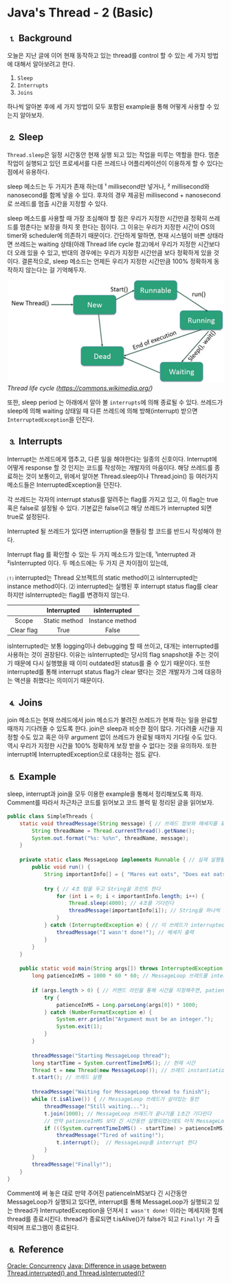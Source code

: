 # Java's Thread - 2 (Basic)

## ⒈ Background
오늘은 지난 글에 이어 현재 동작하고 있는 thread를 control 할 수 있는 세 가지 방법에 대해서 알아보려고 한다.

1. `Sleep`
2. `Interrupts`
3. `Joins`

하나씩 알아본 후에 세 가지 방법이 모두 포함된 example을 통해 어떻게 사용할 수 있는지 알아보자.

## ⒉ Sleep

`Thread.sleep`은 일정 시간동안 현재 실행 되고 있는 작업을 미루는 역할을 한다. 멈춘 작업이 실행되고 있던 프로세서를 다른 쓰레드나 어플리케이션이 이용하게 할 수 있다는 점에서 유용하다.

sleep 메소드는 두 가지가 존재 하는데 ¹ millisecond만 넣거나, ² millisecond와 nanosecond를 함께 넣을 수 있다. 후자의 경우 제공된 millisecond + nanosecond로 쓰레드를 멈출 시간을 지정할 수 있다. 

sleep 메소드를 사용할 때 가장 조심해야 할 점은 우리가 지정한 시간만큼 정확히 쓰레드를 멈춘다는 보장을 하지 못 한다는 점이다. 그 이유는 우리가 지정한 시간이 OS의 timer와 scheduler에 의존하기 때문이다. 간단하게 말하면, 현재 시스템이 바쁜 상태라면 쓰레드는 waiting 상태(아래 Thread life cycle 참고)에서 우리가 지정한 시간보다 더 오래 있을 수 있고, 반대의 경우에는 우리가 지정한 시간만큼 보다 정확하게 있을 것이다. 결론적으로, sleep 메소드는 언제든 우리가 지정한 시간만큼 100% 정확하게 동작하지 않는다는 걸 기억해두자.

![Thread Life Cycle](./images/thread_life_cycle.jpeg)
_Thread life cycle (https://commons.wikimedia.org/)_

또한, sleep period 는 아래에서 알아 볼 `interrupts`에 의해 종료될 수 있다. 쓰레드가 sleep에 의해 waiting 상태일 때 다른 쓰레드에 의해 방해(interrupt) 받으면 `InterruptedException`을 던진다.

## ⒊ Interrupts

Interrupt는 쓰레드에게 멈추고, 다른 일을 해야한다는 일종의 신호이다. Interrupt에 어떻게 response 할 것 인지는 코드를 작성하는 개발자의 마음이다. 해당 쓰레드를 종료하는 것이 보통이고, 위에서 알아본 Thread.sleep이나 Thread.join() 등 여러가지 메소드들은 InterruptedException을 던진다.

각 쓰레드는 각자의 interrupt status를 알려주는 flag를 가지고 있고, 이 flag는 true 혹은 false로 설정될 수 있다. 기본값은 false이고 해당 쓰레드가 interrupted 되면 true로 설정된다.

Interrupted 될 쓰레드가 있다면 interruption을 핸들링 할 코드를 반드시 작성해야 한다.

Interrupt flag 를 확인할 수 있는 두 가지 메소드가 있는데,  ¹interrupted 과 ²isInterrupted 이다. 두 메소드에는 두 가지 큰 차이점이 있는데,

⑴ interrupted는 Thread 오브젝트의 static method이고 isInterrupted는 instance method이다. 
⑵ interrupted는 실행된 후 interrupt status flag를 clear 하지만 isInterrupted는 flag를 변경하지 않는다.

|   | Interrupted | isInterrupted  |
| :---: | :---: | :---:|
| Scope | Static method | Instance method |
| Clear flag | True  | False |

isInterrupted는 보통 logging이나 debugging 할 때 쓰이고, 대개는 interrupted를 사용하는 것이 권장된다. 이유는 isInterrupted는 당시의 flag snapshot을 주는 것이기 때문에 다시 실행했을 때 이미 outdated된 status를 줄 수 있기 때문이다. 또한 interrupted를 통해 interrupt status flag가 clear 됐다는 것은 개발자가 그에 대응하는 액션을 취했다는 의미이기 때문이다.

## ⒋ Joins

join 메소드는 현재 쓰레드에서 join 메소드가 불려진 쓰레드가 현재 하는 일을 완료할 때까지 기다려줄 수 있도록 한다. join은 sleep과 비슷한 점이 많다. 기다려줄 시간을 지정할 수도 있고 혹은 아무 argument 없이 쓰레드가 완료될 때까지 기다릴 수도 있다. 역시 우리가 지정한 시간을 100% 정확하게 보장 받을 수 없다는 것을 유의하자. 또한 interrupt에 InterruptedException으로 대응하는 점도 같다.

## ⒌ Example

sleep, interrupt과 join을 모두 이용한 example을 통해서 정리해보도록 하자. Comment를 따라서 차근차근 코드를 읽어보고 코드 블럭 밑 정리된 글을 읽어보자.
 
```java
public class SimpleThreads {
    static void threadMessage(String message) { // 쓰레드 정보와 메세지를 표현해 줄 helper method
        String threadName = Thread.currentThread().getName();
        System.out.format("%s: %s%n", threadName, message);
    }

    private static class MessageLoop implements Runnable { // 실제 실행될 thread
        public void run() {
            String importantInfo[] = { "Mares eat oats", "Does eat oats", "Little lambs eat ivy", "A kid will eat ivy too"};

            try { // 4초 텀을 두고 String을 프린트 한다
                for (int i = 0; i < importantInfo.length; i++) {
                    Thread.sleep(4000); // 4초를 기다린다
                    threadMessage(importantInfo[i]); // String을 하나씩 출력 한다
                }
            } catch (InterruptedException e) { // 이 쓰레드가 interrupted 되어 sleep 메소드가 InterruptedException을 던지면
                threadMessage("I wasn't done!"); // 메세지 출력
            }
        }
    }

    public static void main(String args[]) throws InterruptedException {
        long patienceInMS = 1000 * 60 * 60; // MessageLoop 쓰레드를 interrupt하기 전 기다릴 시간, 기본값: 1시간

        if (args.length > 0) { // 커맨드 라인을 통해 시간을 지정해주면, patienceInMS 값을 변경한다
            try {
                patienceInMS = Long.parseLong(args[0]) * 1000;
            } catch (NumberFormatException e) {
                System.err.println("Argument must be an integer.");
                System.exit(1);
            }
        }

        threadMessage("Starting MessageLoop thread");
        long startTime = System.currentTimeInMS(); // 현재 시간
        Thread t = new Thread(new MessageLoop()); // 쓰레드 instantiation
        t.start(); // 쓰레드 실행

        threadMessage("Waiting for MessageLoop thread to finish");
        while (t.isAlive()) { // MessageLoop 쓰레드가 살아있는 동안 
            threadMessage("Still waiting...");
            t.join(1000); // MessageLoop 쓰레드가 끝나기를 1초간 기다린다
            // 만약 patienceInMS 보다 긴 시간동안 실행되었는데도 아직 MessageLoop가 종료되지 않았다면
            if (((System.currentTimeInMS() - startTime) > patienceInMS) && t.isAlive()) { 
                threadMessage("Tired of waiting!");
                t.interrupt();  // MessageLoop를 interrupt 한다
            }
        }
        threadMessage("Finally!");
    }
}
```

Comment에 써 놓은 대로 만약 주어진 patienceInMS보다 긴 시간동안 MessageLoop가 실행되고 있다면, interrupt를 통해 MessageLoop가 실행되고 있는 thread가 InterruptedException을 던져서 `I wasn't done!` 이라는 메세지와 함께 thread를 종료시킨다. thread가 종료되면 t.isAlive()가 false가 되고 `Finally!` 가 출력되며 프로그램이 종료된다.


## ⒍ Reference

[Oracle: Concurrency](https://docs.oracle.com/javase/tutorial/essential/concurrency/index.html)
[Java: Difference in usage between Thread.interrupted() and Thread.isInterrupted()?](https://stackoverflow.com/a/62438836)